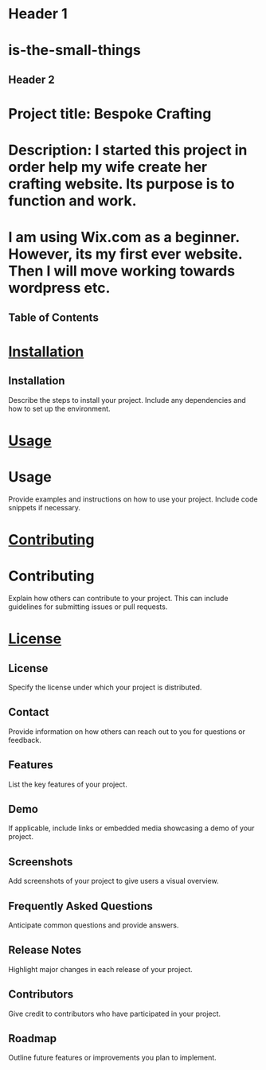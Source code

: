 # Header 1
# is-the-small-things
## Header 2
# Project title: Bespoke Crafting
# Description: I started this project in order help my wife create her crafting website. Its purpose is to function and work.
# I am using Wix.com as a beginner. However, its my first ever website. Then I will move working towards wordpress etc.
## Table of Contents
# [Installation](#installation)
## Installation
Describe the steps to install your project. Include any dependencies and how to set up the environment.


# [Usage](#usage)
# Usage
Provide examples and instructions on how to use your project. Include code snippets if necessary.


# [Contributing](#contributing)
# Contributing
Explain how others can contribute to your project. This can include guidelines for submitting issues or pull requests.


# [License](#license)
## License
Specify the license under which your project is distributed.
## Contact
Provide information on how others can reach out to you for questions or feedback.
## Features
List the key features of your project.
## Demo
If applicable, include links or embedded media showcasing a demo of your project.
## Screenshots
Add screenshots of your project to give users a visual overview.
## Frequently Asked Questions
Anticipate common questions and provide answers.
## Release Notes
Highlight major changes in each release of your project.
## Contributors
Give credit to contributors who have participated in your project.
## Roadmap
Outline future features or improvements you plan to implement.


